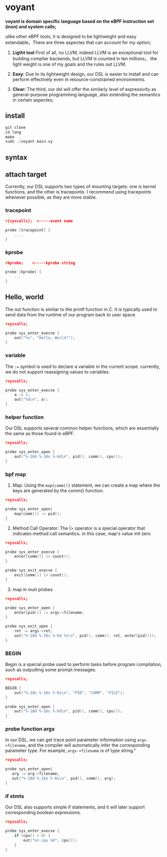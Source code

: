 # voyant

**voyant is domain specific language based on the eBPF instruction set (insn) and system calls;**

ulike other eBPF tools, it is designed to be lightweight and easy extendable，There are three aspectes that can account for my option;

1. **Ligtht tool** First of all, no LLVM, indeed LLVM is an exceptional tool for building complier backends, but LLVM is counted in ten millions， the light weight is one of my goals and the rules out LLVM.

2. **Easy**: Due to its lightweight design, our DSL is easier to install and can perform effectively even in resource-constrained environments.


3. **Clear:** The third, our dsl will offer the similarly level of expressivity as general-purpose programming language, also extending the semantics in certain aspectes;


## install

```c
git clone
cd lang
make
sudo ./voyant main.vy
```

## syntax


## attach target

Currently, our DSL supports two types of mounting targets: one is kernel functions, and the other is tracepoints. I recommend using tracepoints whenever possible, as they are more stable.


### tracepoint

```c
#[syscalls];  <-----event name

probe [tracepoint] {
    ....
}
```

### kprobe

```c
#kprobe;    <-----kprobe string

probe [kprobe] {
    ...
}
```

## Hello, world

The out function is similar to the printf function in C. It is typically used to send data from the runtime of our program back to user space.

```c
#syscalls;

probe sys_enter_execve {
    out("%s", "Hello, World!");
}
```

### variable

The `:=` symbol is used to declare a variable in the current scope. currently, we do not support reassigning values to variables.

```c
#syscalls;

probe sys_enter_execve {
    a := 1;
    out("%d\n", a);
}
```

### helper function

Our DSL supports several common helper functions, which are essentially the same as those found in eBPF.

```c
#syscalls;

probe sys_enter_open {
    out("%-18d %-16s %-6d\n", pid(), comm(), cpu());
}
```

### bpf map

1. Map: Using the `map[comm()]` statement, we can create a map where the keys are generated by the comm() function.

```c
#syscalls;

probe sys_enter_open{
    map[comm()] := pid();
}
```


2. Method Call Operator: The |> operator is a special operator that indicates method call semantics. in this case, map's value init zero
```c
#syscalls;

probe sys_enter_execve {
    enter[comm()] |> count();
}

probe sys_exit_execve {
    exit[comm()] |> count();
}
```

3. map in muti probes

```c
#syscalls;

probe sys_enter_open {
    enter[pid()] := args->filename;
}

probe sys_exit_open {
    ret := args->ret;
    out("%-18d %-16s %-6d %s\n", pid(), comm(), ret, enter[pid()]);
}
```
### BEGIN

Begin is a special probe used to perform tasks before program compilation, such as outputting some prompt messages.

```c
#syscalls;

BEGIN {
    out("%-18s %-16s %-6s\n", "PID", "COMM", "FILE");
}

probe sys_enter_open {
    out("%-18d %-16s %-6d\n", pid(), comm(), cpu());
}
```

### probe function args

In our DSL, we can get trace point parameter information using `args->filename`, and the compiler will automatically infer the corresponding parameter type. For example, `args->filename` is of type string."

```c
#syscalls;

probe sys_enter_open{
   arg := arg->filename;
   out("%-18d %-16s %-6s\n", pid(), comm(), arg);
}
```

### if stmts

Our DSL also supports simple if statements, and it will later support corresponding boolean expressions.

```c
#syscalls;

probe sys_enter_execve {
    if (cpu() > 0) {
        out("on cpu %d", cpu());
    }
}
```